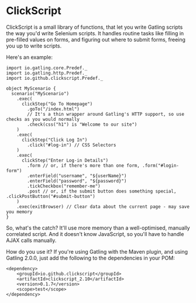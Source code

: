 ClickScript
===========

ClickScript is a small library of functions, that let you write Gatling scripts the way you'd write Selenium scripts.
It handles routine tasks like filling in pre-filled values on forms, and figuring out where to submit forms, freeing you
up to write scripts.

Here's an example:

    import io.gatling.core.Predef._
    import io.gatling.http.Predef._
    import io.github.clickscript.Predef._

    object MyScenario {
      scenario("MyScenario")
        .exec(
          clickStep("Go To Homepage")
            .goTo("/index.html")
            // It's a thin wrapper around Gatling's HTTP support, so use checks as you would normally
            .check(css("h1") is "Welcome to our site")
        )
        .exec(
          clickStep("Click Log In")
            .click("#log-in") // CSS Selectors
        )
        .exec(
          clickStep("Enter Log-in Details")
            .form // or, if there's more than one form, .form("#login-form")
            .enterField("username", "${userName}")
            .enterField("password", "${password}")
            .tickCheckbox("remember-me")
            .post // or, if the submit button does something special, .clickPostButton("#submit-button")
        )
        .exec(exitBrowser) // Clear data about the current page - may save you memory
    }

So, what's the catch? It'll use more memory than a well-optimised, manually correlated script. And it doesn't know
JavaScript, so you'll have to handle AJAX calls manually.

How do you use it? If you're using Gatling with the Maven plugin, and using Gatling 2.0.0, just add the following to the dependencies in your POM:

    <dependency>
        <groupId>io.github.clickscript</groupId>
        <artifactId>clickscript_2.10</artifactId>
        <version>0.1.7</version>
        <scope>test</scope>
    </dependency>

